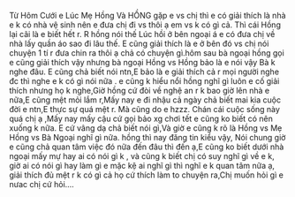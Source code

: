 Từ Hôm Cưới e Lúc Mẹ Hồng Và HỒNG gặp e vs chị thì e có giải thích là nhà e k có nhà vệ sinh nên e đưa chị đi vs thôi ạ em vs k có gì cả. Thì cái Hồng lại cãi là e biết hết r. R hồng nói thế Lúc hồi ở bên ngoại á e có đưa chị về nhà lấy quần áo sao đi lâu thế. E cũng giải thích là e ở bên đó vs chị nói chuyện 1 tí r đưa chin ra thôi ạ chả có chuyện gì.hôm sau bà ngoại hồng gọi e cũng giải thích vậy nhưng bà ngoại Hồng vs Hồng bảo là e nói vậy Bà k nghe đâu. E cũng chả biết nói ntn,E bảo là e giải thích cả r mọi người nghe đc thì nghe e k có gì nói nữa . e cũng k hiểu nổi hồng nghĩ gì luôn e cố giải thích nhưng họ k nghe,Giờ hồng cứ đòi về nghệ an r k bao giờ lên nhà e nữa,E cũng mệt mỏi lắm r,Mấy nay e đi nhậu cả ngày chả biết mai kia cuộc đời e ntn,E thực sự quá mệt r. Mà cũng do e hzzz. Chán cái cuộc sống này quá chị ạ ,Mấy nay mấy cậu cứ gọi bảo xg chơi tết e cũng ko biết có nên xuống k nữa. E cứ vâng dạ chả biết nói gì,Và giờ e cũng k rõ là Hồng vs Mẹ Hồng vs Bà Ngoại nghĩ gì nữa. hồng thì nay đăng tin kiểu vậy, Nói chung giờ e cũng chả quan tâm việc đó nữa đến đâu thì đến ạ,E cũng ko biết dưới nhà ngoại mấy mự hay ai có nói gì k , và cũng k biết chị có suy nghĩ gì về e k, giờ ai có nói gì hay làm gì e mặc kệ ai nghĩ gì thì nghĩ e k quan tâm nữa ạ, giải thích đủ mệt r k có gì cả họ cứ thích làm to chuyện ra,Chị muốn hỏi gì e nưac chị cứ hỏi....
